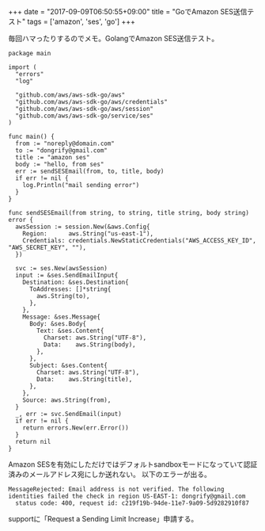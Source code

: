 +++
date = "2017-09-09T06:50:55+09:00"
title = "GoでAmazon SES送信テスト"
tags = ['amazon', 'ses', 'go']
+++

毎回ハマったりするのでメモ。GolangでAmazon SES送信テスト。

```
package main

import (
  "errors"
  "log"

  "github.com/aws/aws-sdk-go/aws"
  "github.com/aws/aws-sdk-go/aws/credentials"
  "github.com/aws/aws-sdk-go/aws/session"
  "github.com/aws/aws-sdk-go/service/ses"
)

func main() {
  from := "noreply@domain.com"
  to := "dongrify@gmail.com"
  title := "amazon ses"
  body := "hello, from ses"
  err := sendSESEmail(from, to, title, body)
  if err != nil {
  	log.Println("mail sending error")
  }
}

func sendSESEmail(from string, to string, title string, body string) error {
  awsSession := session.New(&aws.Config{
    Region:      aws.String("us-east-1"),
    Credentials: credentials.NewStaticCredentials("AWS_ACCESS_KEY_ID", "AWS_SECRET_KEY", ""),
  })

  svc := ses.New(awsSession)
  input := &ses.SendEmailInput{
    Destination: &ses.Destination{
      ToAddresses: []*string{
        aws.String(to),
      },
    },
    Message: &ses.Message{
      Body: &ses.Body{
        Text: &ses.Content{
          Charset: aws.String("UTF-8"),
          Data:    aws.String(body),
        },
      },
      Subject: &ses.Content{
        Charset: aws.String("UTF-8"),
        Data:    aws.String(title),
      },
    },
    Source: aws.String(from),
  }
  _, err := svc.SendEmail(input)
  if err != nil {
    return errors.New(err.Error())
  }
  return nil
}
```

Amazon SESを有効にしただけではデフォルトsandboxモードになっていて認証済みのメールアドレス宛にしか送れない。
以下のエラーが出る。
```
MessageRejected: Email address is not verified. The following identities failed the check in region US-EAST-1: dongrify@gmail.com
  status code: 400, request id: c219f19b-94de-11e7-9a09-5d9282910f87
```

supportに「Request a Sending Limit Increase」申請する。
